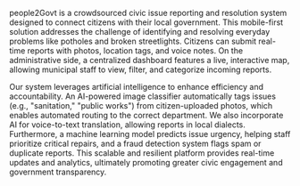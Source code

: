 people2Govt is a crowdsourced civic issue reporting and resolution system designed to connect citizens with their local government. This mobile-first solution addresses the challenge of identifying and resolving everyday problems like potholes and broken streetlights. Citizens can submit real-time reports with photos, location tags, and voice notes. On the administrative side, a centralized dashboard features a live, interactive map, allowing municipal staff to view, filter, and categorize incoming reports.



Our system leverages artificial intelligence to enhance efficiency and accountability. An AI-powered image classifier automatically tags issues (e.g., "sanitation," "public works") from citizen-uploaded photos, which enables automated routing to the correct department. We also incorporate AI for voice-to-text translation, allowing reports in local dialects. Furthermore, a machine learning model predicts issue urgency, helping staff prioritize critical repairs, and a fraud detection system flags spam or duplicate reports. This scalable and resilient platform provides real-time updates and analytics, ultimately promoting greater civic engagement and government transparency.